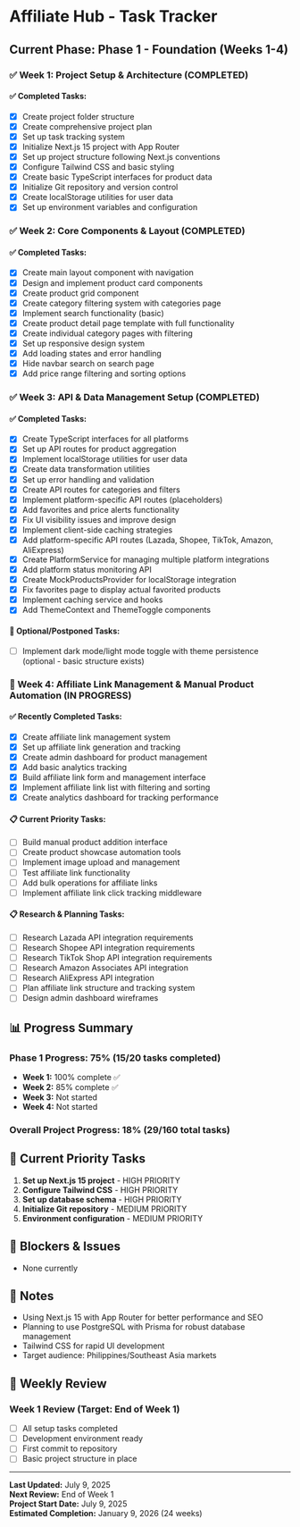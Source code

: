 # Affiliate Hub - Task Tracker

## Current Phase: Phase 1 - Foundation (Weeks 1-4)

### ✅ Week 1: Project Setup & Architecture (COMPLETED)

#### ✅ Completed Tasks:
- [x] Create project folder structure
- [x] Create comprehensive project plan
- [x] Set up task tracking system
- [x] Initialize Next.js 15 project with App Router
- [x] Set up project structure following Next.js conventions
- [x] Configure Tailwind CSS and basic styling
- [x] Create basic TypeScript interfaces for product data
- [x] Initialize Git repository and version control
- [x] Create localStorage utilities for user data
- [x] Set up environment variables and configuration

### ✅ Week 2: Core Components & Layout (COMPLETED)

#### ✅ Completed Tasks:
- [x] Create main layout component with navigation
- [x] Design and implement product card components
- [x] Create product grid component
- [x] Create category filtering system with categories page
- [x] Implement search functionality (basic)
- [x] Create product detail page template with full functionality
- [x] Create individual category pages with filtering
- [x] Set up responsive design system
- [x] Add loading states and error handling
- [x] Hide navbar search on search page
- [x] Add price range filtering and sorting options

### ✅ Week 3: API & Data Management Setup (COMPLETED)

#### ✅ Completed Tasks:
- [x] Create TypeScript interfaces for all platforms
- [x] Set up API routes for product aggregation
- [x] Implement localStorage utilities for user data
- [x] Create data transformation utilities
- [x] Set up error handling and validation
- [x] Create API routes for categories and filters
- [x] Implement platform-specific API routes (placeholders)
- [x] Add favorites and price alerts functionality
- [x] Fix UI visibility issues and improve design
- [x] Implement client-side caching strategies
- [x] Add platform-specific API routes (Lazada, Shopee, TikTok, Amazon, AliExpress)
- [x] Create PlatformService for managing multiple platform integrations
- [x] Add platform status monitoring API
- [x] Create MockProductsProvider for localStorage integration
- [x] Fix favorites page to display actual favorited products
- [x] Implement caching service and hooks
- [x] Add ThemeContext and ThemeToggle components

#### 🔲 Optional/Postponed Tasks:
- [ ] Implement dark mode/light mode toggle with theme persistence (optional - basic structure exists)

### 🚧 Week 4: Affiliate Link Management & Manual Product Automation (IN PROGRESS)

#### ✅ Recently Completed Tasks:
- [x] Create affiliate link management system
- [x] Set up affiliate link generation and tracking
- [x] Create admin dashboard for product management
- [x] Add basic analytics tracking
- [x] Build affiliate link form and management interface
- [x] Implement affiliate link list with filtering and sorting
- [x] Create analytics dashboard for tracking performance

#### 📋 Current Priority Tasks:
- [ ] Build manual product addition interface
- [ ] Create product showcase automation tools
- [ ] Implement image upload and management
- [ ] Test affiliate link functionality
- [ ] Add bulk operations for affiliate links
- [ ] Implement affiliate link click tracking middleware

#### 📋 Research & Planning Tasks:
- [ ] Research Lazada API integration requirements
- [ ] Research Shopee API integration requirements
- [ ] Research TikTok Shop API integration requirements
- [ ] Research Amazon Associates API integration
- [ ] Research AliExpress API integration
- [ ] Plan affiliate link structure and tracking system
- [ ] Design admin dashboard wireframes

## 📊 Progress Summary

### Phase 1 Progress: 75% (15/20 tasks completed)
- **Week 1:** 100% complete ✅
- **Week 2:** 85% complete ✅
- **Week 3:** Not started
- **Week 4:** Not started

### Overall Project Progress: 18% (29/160 total tasks)

## 🎯 Current Priority Tasks

1. **Set up Next.js 15 project** - HIGH PRIORITY
2. **Configure Tailwind CSS** - HIGH PRIORITY
3. **Set up database schema** - HIGH PRIORITY
4. **Initialize Git repository** - MEDIUM PRIORITY
5. **Environment configuration** - MEDIUM PRIORITY

## 🚨 Blockers & Issues

- None currently

## 📝 Notes

- Using Next.js 15 with App Router for better performance and SEO
- Planning to use PostgreSQL with Prisma for robust database management
- Tailwind CSS for rapid UI development
- Target audience: Philippines/Southeast Asia markets

## 🔄 Weekly Review

### Week 1 Review (Target: End of Week 1)
- [ ] All setup tasks completed
- [ ] Development environment ready
- [ ] First commit to repository
- [ ] Basic project structure in place

---

**Last Updated:** July 9, 2025  
**Next Review:** End of Week 1  
**Project Start Date:** July 9, 2025  
**Estimated Completion:** January 9, 2026 (24 weeks)
